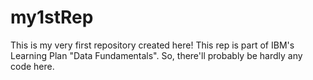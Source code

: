 # my1stRep
This is my very first repository created here!
This rep is part of IBM's Learning Plan "Data Fundamentals". So, there'll probably be hardly any code here.
